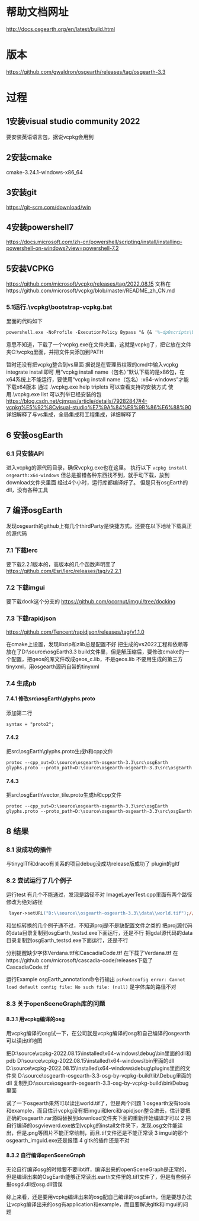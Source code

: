 # 帮助文档网址 
http://docs.osgearth.org/en/latest/build.html

# 版本
https://github.com/gwaldron/osgearth/releases/tag/osgearth-3.3

# 过程
## 1安装visual studio community 2022
要安装英语语言包，据说vcpkg会用到
## 2安装cmake
cmake-3.24.1-windows-x86_64
## 3安装git
https://git-scm.com/download/win
## 4安装powershell7
https://docs.microsoft.com/zh-cn/powershell/scripting/install/installing-powershell-on-windows?view=powershell-7.2
## 5安装VCPKG
 https://github.com/microsoft/vcpkg/releases/tag/2022.08.15
 文档在https://github.com/microsoft/vcpkg/blob/master/README_zh_CN.md
### 5.1运行.\vcpkg\bootstrap-vcpkg.bat
 里面的代码如下
 ```ps
 powershell.exe -NoProfile -ExecutionPolicy Bypass "& {& '%~dp0scripts\bootstrap.ps1' %*}"
 ```
 意思不知道，下载了一个vcpkg.exe在文件夹里，这就是vcpkg了，把它放在文件夹C:\vcpkg里面，并把文件夹添加到PATH
 
 暂时还没有把vcpkg整合到vs里面
 据说是在管理员权限的cmd中输入vcpkg integrate install即可
 用“vcpkg install name（包名）”默认下载的是x86包，在x64系统上不能运行，要使用“vcpkg install name（包名）:x64-windows”才能下载x64版本
 通过 .\vcpkg.exe help triplets 可以查看支持的安装方式
 使用.\vcpkg.exe list 可以列举已经安装的包
 https://blog.csdn.net/cjmqas/article/details/79282847#4-vcpkg%E5%92%8Cvisual-studio%E7%9A%84%E9%9B%86%E6%88%90
 详细解释了与vs集成，全局集成和工程集成，详细解释了
## 6 安装osgEarth
### 6.1 只安装API
 进入vcpkg的源代码目录，确保vcpkg.exe也在这里。
 执行以下
 ```vcpkg install osgearth:x64-windows```
 但总是报错各种东西找不到，就手动下载，放到download文件夹里面
 经过4个小时，运行库都编译好了。
 但是只有osgEarth的dll，没有各种工具

## 7 编译osgEarth
发现osgearth的github上有几个thirdParty是快捷方式，还要在以下地址下载真正的源代码
### 7.1 下载lerc
要下载2.2.1版本的，高版本的几个函数声明变了
https://github.com/Esri/lerc/releases/tag/v2.2.1
### 7.2 下载imgui
要下载dock这个分支的
https://github.com/ocornut/imgui/tree/docking
### 7.3 下载rapidjson
  https://github.com/Tencent/rapidjson/releases/tag/v1.1.0

在cmake上设置，发现libzip和zlib总是配置不好
把生成的vs2022工程和依赖等放在了D:\source\osgEarth3.3 build文件里，但是解压缩后，要修改cmake的一个配置，把geos的库文件改成geos_c.lib，不是geos.lib
不要用生成的第三方tinyxml，用osgearth源码自带的tinyxml


### 7.4 生成pb
#### 7.4.1 修改src\\osgEarth\\glyphs.proto
添加第二行
```
syntax = "proto2";
```
#### 7.4.2
把src\\osgEarth\\glyphs.proto生成h和cpp文件
```
protoc --cpp_out=D:\source\osgearth-osgearth-3.3\src\osgEarth glyphs.proto --proto_path=D:\source\osgearth-osgearth-3.3\src\osgEarth
```

#### 7.4.3
把src\\osgEarth\\vector_tile.proto生成h和cpp文件
```
protoc --cpp_out=D:\source\osgearth-osgearth-3.3\src\osgEarth glyphs.proto --proto_path=D:\source\osgearth-osgearth-3.3\src\osgEarth
```



## 8 结果
### 8.1 没成功的插件
与tinyglTf和draco有关系的项目debug没成功release版成功了
plugin的gltf 

### 8.2 尝试运行了几个例子

运行test
有几个不能通过，发现是路径不对
ImageLayerTest.cpp里面有两个路径
修改为绝对路径
```ps
 layer->setURL("D:\\source\\osgearth-osgearth-3.3\\data\\world.tif");// ../data/world.tif");
```
和坐标转换的几个例子通不过，不知道proj是不是缺配置文件之类的
把proj源代码的data目录复制到osgEarth_testsd.exe下面运行，还是不行
把gdal源代码的data目录复制到osgEarth_testsd.exe下面运行，还是不行

分别提醒缺少字体Verdana.ttf和CascadiaCode.ttf
在下载了Verdana.ttf
在https://github.com/microsoft/cascadia-code/releases下载了CascadiaCode.ttf

运行Example osgEarth_annotation命令行输出
```psFontconfig error: Cannot load default config file: No such file: (null)```
是字体库的路径不对

### 8.3 关于openSceneGraph库的问题
#### 8.3.1 用vcpkg编译的osg
用vcpkg编译的osg试一下，在公司就是vcpkg编译的osg和自己编译的osgearth可以读出tif地图

把D:\\source\\vcpkg-2022.08.15\\installed\\x64-windows\\debug\\bin里面的dll和pdb
D:\\source\\vcpkg-2022.08.15\\installed\\x64-windows\\bin里面的dll
D:\\source\\vcpkg-2022.08.15\\installed\\x64-windows\\debug\\plugins里面的文件夹
D:\\source\\osgearth-osgearth-3.3-osg-by-vcpkg-build\\lib\\Debug里面的dll
复制到D:\\source\\osgearth-osgearth-3.3-osg-by-vcpkg-build\\bin\\Debug里面

试了一下osgearth果然可以读出world.tif了，但是两个问题
1 osgearth没有tools和example，而且估计vcpkg没有把imgui和lerc和rapidjson整合进去，估计要把正确的osgearth.rar源码替换到download文件夹下面的重新开始编译才可以
2 把自行编译的osgviewerd.exe放到vcpkg的install文件夹下，发现.osg文件能读出，但是.png等图片不能正常绘制，而且.tif文件还是不能正常读
3 imgui的那个osgearth_imguid.exe还是报错
4 gltk的插件还是不对

#### 8.3.2 自行编译openSceneGraph
无论自行编译osg的时候要不要libtiff，编译出来的openSceneGraph是正常的，但是编译出来的OsgEarth能够正常读出.earth文件里的.tiff文件了，但是有些例子报osgd.dll或osg.dll错误

综上来看，还是要用vcpkg编译出来的osg配自己编译的osgEarth，但是要想办法让vcpkg编译出来的osg有application和example，而且要解决gltk和imgui的问题